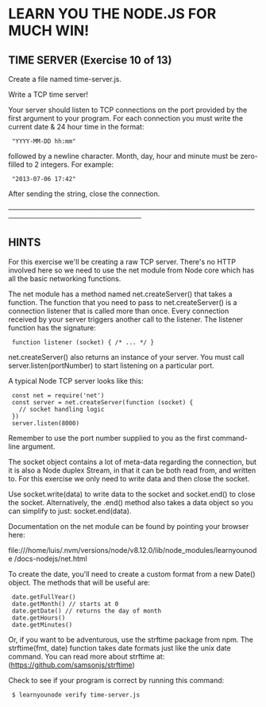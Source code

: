  # LEARN YOU THE NODE.JS FOR MUCH WIN!

 ## TIME SERVER (Exercise 10 of 13)

  Create a file named time-server.js.

  Write a TCP time server!

  Your server should listen to TCP connections on the port provided by the
  first argument to your program. For each connection you must write the
  current date & 24 hour time in the format:

     "YYYY-MM-DD hh:mm"

  followed by a newline character. Month, day, hour and minute must be
  zero-filled to 2 integers. For example:

     "2013-07-06 17:42"

  After sending the string, close the connection.

 ─────────────────────────────────────────────────────────────────────────────

 ## HINTS

  For this exercise we'll be creating a raw TCP server. There's no HTTP
  involved here so we need to use the net module from Node core which has
  all the basic networking functions.

  The net module has a method named net.createServer() that takes a
  function. The function that you need to pass to net.createServer() is a
  connection listener that is called more than once. Every connection
  received by your server triggers another call to the listener. The
  listener function has the signature:

     function listener (socket) { /* ... */ }

  net.createServer() also returns an instance of your server. You must call
  server.listen(portNumber) to start listening on a particular port.

  A typical Node TCP server looks like this:

     const net = require('net')
     const server = net.createServer(function (socket) {
       // socket handling logic
     })
     server.listen(8000)

  Remember to use the port number supplied to you as the first command-line
  argument.

  The socket object contains a lot of meta-data regarding the connection,
  but it is also a Node duplex Stream, in that it can be both read from, and
  written to. For this exercise we only need to write data and then close
  the socket.

  Use socket.write(data) to write data to the socket and socket.end() to
  close the socket. Alternatively, the .end() method also takes a data
  object so you can simplify to just: socket.end(data).

  Documentation on the net module can be found by pointing your browser
  here:

  file:///home/luis/.nvm/versions/node/v8.12.0/lib/node_modules/learnyounode
  /docs-nodejs/net.html

  To create the date, you'll need to create a custom format from a new
  Date() object. The methods that will be useful are:

     date.getFullYear()
     date.getMonth() // starts at 0
     date.getDate() // returns the day of month
     date.getHours()
     date.getMinutes()

  Or, if you want to be adventurous, use the strftime package from npm. The
  strftime(fmt, date) function takes date formats just like the unix date
  command. You can read more about strftime at:
  (https://github.com/samsonjs/strftime)

  Check to see if your program is correct by running this command:

     $ learnyounode verify time-server.js
